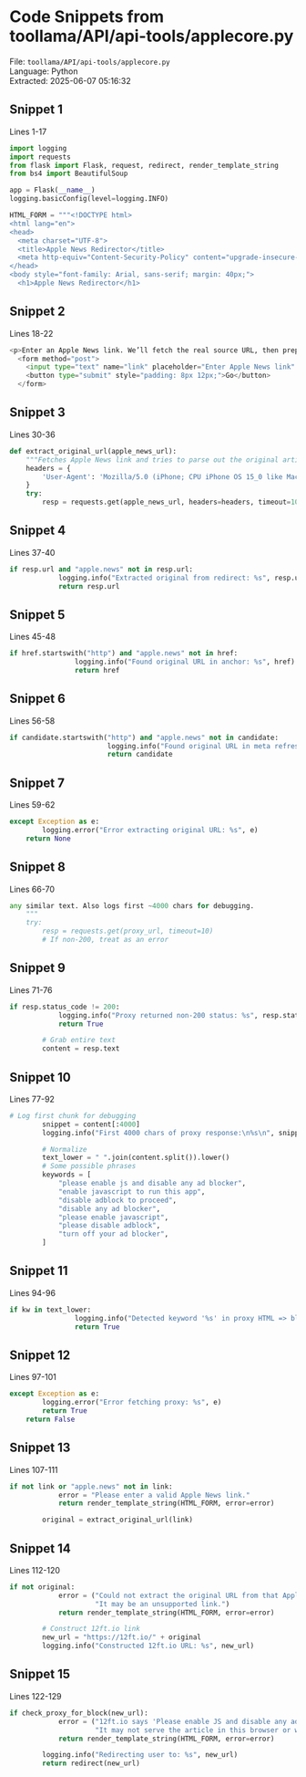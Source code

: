 # Code Snippets from toollama/API/api-tools/applecore.py

File: `toollama/API/api-tools/applecore.py`  
Language: Python  
Extracted: 2025-06-07 05:16:32  

## Snippet 1
Lines 1-17

```Python
import logging
import requests
from flask import Flask, request, redirect, render_template_string
from bs4 import BeautifulSoup

app = Flask(__name__)
logging.basicConfig(level=logging.INFO)

HTML_FORM = """<!DOCTYPE html>
<html lang="en">
<head>
  <meta charset="UTF-8">
  <title>Apple News Redirector</title>
  <meta http-equiv="Content-Security-Policy" content="upgrade-insecure-requests">
</head>
<body style="font-family: Arial, sans-serif; margin: 40px;">
  <h1>Apple News Redirector</h1>
```

## Snippet 2
Lines 18-22

```Python
<p>Enter an Apple News link. We’ll fetch the real source URL, then prepend 12ft.io for paywall bypass.</p>
  <form method="post">
    <input type="text" name="link" placeholder="Enter Apple News link" style="width: 400px; padding: 8px;">
    <button type="submit" style="padding: 8px 12px;">Go</button>
  </form>
```

## Snippet 3
Lines 30-36

```Python
def extract_original_url(apple_news_url):
    """Fetches Apple News link and tries to parse out the original article URL."""
    headers = {
        'User-Agent': 'Mozilla/5.0 (iPhone; CPU iPhone OS 15_0 like Mac OS X) AppleWebKit/605.1.15 (KHTML, like Gecko) Mobile/15E148'
    }
    try:
        resp = requests.get(apple_news_url, headers=headers, timeout=10)
```

## Snippet 4
Lines 37-40

```Python
if resp.url and "apple.news" not in resp.url:
            logging.info("Extracted original from redirect: %s", resp.url)
            return resp.url
```

## Snippet 5
Lines 45-48

```Python
if href.startswith("http") and "apple.news" not in href:
                logging.info("Found original URL in anchor: %s", href)
                return href
```

## Snippet 6
Lines 56-58

```Python
if candidate.startswith("http") and "apple.news" not in candidate:
                        logging.info("Found original URL in meta refresh: %s", candidate)
                        return candidate
```

## Snippet 7
Lines 59-62

```Python
except Exception as e:
        logging.error("Error extracting original URL: %s", e)
    return None
```

## Snippet 8
Lines 66-70

```Python
any similar text. Also logs first ~4000 chars for debugging.
    """
    try:
        resp = requests.get(proxy_url, timeout=10)
        # If non-200, treat as an error
```

## Snippet 9
Lines 71-76

```Python
if resp.status_code != 200:
            logging.info("Proxy returned non-200 status: %s", resp.status_code)
            return True

        # Grab entire text
        content = resp.text
```

## Snippet 10
Lines 77-92

```Python
# Log first chunk for debugging
        snippet = content[:4000]
        logging.info("First 4000 chars of proxy response:\n%s\n", snippet)

        # Normalize
        text_lower = " ".join(content.split()).lower()
        # Some possible phrases
        keywords = [
            "please enable js and disable any ad blocker",
            "enable javascript to run this app",
            "disable adblock to proceed",
            "disable any ad blocker",
            "please enable javascript",
            "please disable adblock",
            "turn off your ad blocker",
        ]
```

## Snippet 11
Lines 94-96

```Python
if kw in text_lower:
                logging.info("Detected keyword '%s' in proxy HTML => block", kw)
                return True
```

## Snippet 12
Lines 97-101

```Python
except Exception as e:
        logging.error("Error fetching proxy: %s", e)
        return True
    return False
```

## Snippet 13
Lines 107-111

```Python
if not link or "apple.news" not in link:
            error = "Please enter a valid Apple News link."
            return render_template_string(HTML_FORM, error=error)

        original = extract_original_url(link)
```

## Snippet 14
Lines 112-120

```Python
if not original:
            error = ("Could not extract the original URL from that Apple News link. "
                     "It may be an unsupported link.")
            return render_template_string(HTML_FORM, error=error)

        # Construct 12ft.io link
        new_url = "https://12ft.io/" + original
        logging.info("Constructed 12ft.io URL: %s", new_url)
```

## Snippet 15
Lines 122-129

```Python
if check_proxy_for_block(new_url):
            error = ("12ft.io says 'Please enable JS and disable any ad blocker'. "
                     "It may not serve the article in this browser or with your current ad-block settings.")
            return render_template_string(HTML_FORM, error=error)

        logging.info("Redirecting user to: %s", new_url)
        return redirect(new_url)
```

